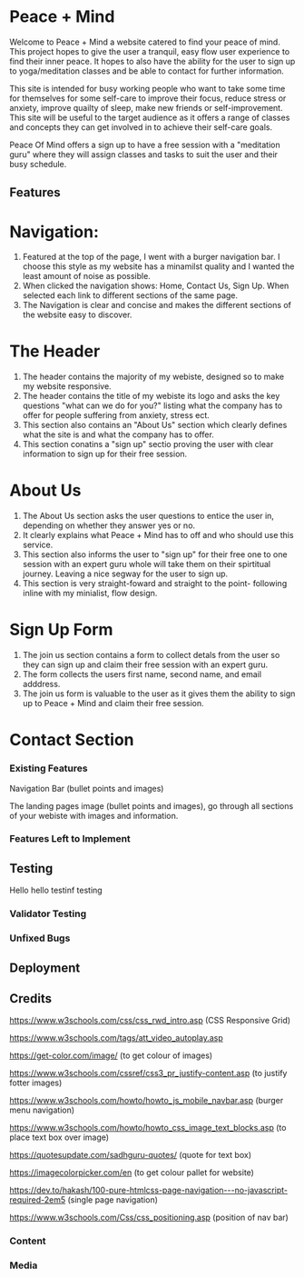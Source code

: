 # Peace + Mind

Welcome to Peace + Mind a website catered to find your peace of mind. This project hopes to give the user a tranquil, easy flow user experience to find their inner peace. It hopes to also have the ability for the user to sign up to yoga/meditation classes and be able to contact for further information. 

This site is intended for busy working people who want to take some time for themselves for some self-care to improve their focus, reduce stress or anxiety, improve quailty of sleep, make new friends or self-improvement. This site will be useful to the target audience as it offers a range of classes and concepts they can get involved in to achieve their self-care goals. 

Peace Of Mind offers a sign up to have a free session with a "meditation guru" where they will assign classes and tasks to suit the user and their busy schedule. 

## Features
# Navigation:

1. Featured at the top of the page, I went with a burger navigation bar. I choose this style as my website has a minamilst quality and I wanted the least amount of noise as possible.
2. When clicked the navigation shows: Home, Contact Us, Sign Up. When selected each link to different sections of the same page. 
3. The Navigation is clear and concise and makes the different sections of the website easy to discover. 

# The Header

1. The header contains the majority of my webiste, designed so to make my website responsive.
2. The header contains the title of my webiste its logo and asks the key questions "what can we do for you?" listing what the company has to offer for people suffering from anxiety, stress ect.  
3. This section also contains an "About Us" section which clearly defines what the site is and what the company has to offer. 
4. This section conatins a "sign up" sectio proving the user with clear information to sign up for their free session. 

# About Us

1. The About Us section asks the user questions to entice the user in, depending on whether they answer yes or no. 
2. It clearly explains what Peace + Mind has to off and who should use this service. 
3. This section also informs the user to "sign up" for their free one to one session with an expert guru whole will take them on their spirtitual journey. Leaving a nice segway for the user to sign up. 
4. This section is very straight-foward and straight to the point- following inline with my minialist, flow design. 

# Sign Up Form

1. The join us section contains a form to collect detals from the user so they can sign up and claim their free session with an expert guru. 
2. The form collects the users first name, second name, and email adddress. 
3. The join us form is valuable to the user as it gives them the ability to sign up to Peace + Mind and claim their free session. 

# Contact Section


### Existing Features

Navigation Bar (bullet points and images)

The landing pages image (bullet points and images), go through all sections of your webiste with images and information. 

### Features Left to Implement

## Testing

Hello hello testinf testing

### Validator Testing

### Unfixed Bugs

## Deployment

## Credits

https://www.w3schools.com/css/css_rwd_intro.asp (CSS Responsive Grid)

https://www.w3schools.com/tags/att_video_autoplay.asp

https://get-color.com/image/ (to get colour of images)

https://www.w3schools.com/cssref/css3_pr_justify-content.asp (to justify fotter images)

https://www.w3schools.com/howto/howto_js_mobile_navbar.asp (burger menu navigation)

https://www.w3schools.com/howto/howto_css_image_text_blocks.asp (to place text box over image)

https://quotesupdate.com/sadhguru-quotes/ (quote for text box)

https://imagecolorpicker.com/en (to get colour pallet for website)

https://dev.to/hakash/100-pure-htmlcss-page-navigation---no-javascript-required-2em5 (single page navigation)

https://www.w3schools.com/Css/css_positioning.asp (position of nav bar)
### Content

### Media



